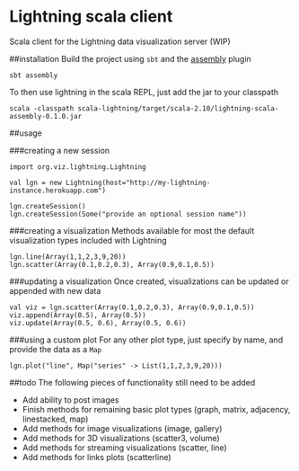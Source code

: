 # Lightning scala client
Scala client for the Lightning data visualization server (WIP)

##installation
Build the project using `sbt` and the [assembly](https://github.com/sbt/sbt-assembly) plugin 
```
sbt assembly
```
To then use lightning in the scala REPL, just add the jar to your classpath
```
scala -classpath scala-lightning/target/scala-2.10/lightning-scala-assembly-0.1.0.jar
```

##usage

###creating a new session
```
import org.viz.lightning.Lightning

val lgn = new Lightning(host="http://my-lightning-instance.herokuapp.com")

lgn.createSession()
lgn.createSession(Some("provide an optional session name"))
```

###creating a visualization
Methods available for most the default visualization types included with Lightning
```
lgn.line(Array(1,1,2,3,9,20))
lgn.scatter(Array(0.1,0.2,0.3), Array(0.9,0.1,0.5))
```

###updating a visualization
Once created, visualizations can be updated or appended with new data
```
val viz = lgn.scatter(Array(0.1,0.2,0.3), Array(0.9,0.1,0.5))
viz.append(Array(0.5), Array(0.5))
viz.update(Array(0.5, 0.6), Array(0.5, 0.6))
```

###using a custom plot
For any other plot type, just specify by name, and provide the data as a `Map`
```
lgn.plot("line", Map("series" -> List(1,1,2,3,9,20)))
```

##todo
The following pieces of functionality still need to be added
- Add ability to post images
- Finish methods for remaining basic plot types (graph, matrix, adjacency, linestacked, map)
- Add methods for image visualizations (image, gallery)
- Add methods for 3D visualizations (scatter3, volume)
- Add methods for streaming visualizations (scatter, line)
- Add methods for links plots (scatterline)
